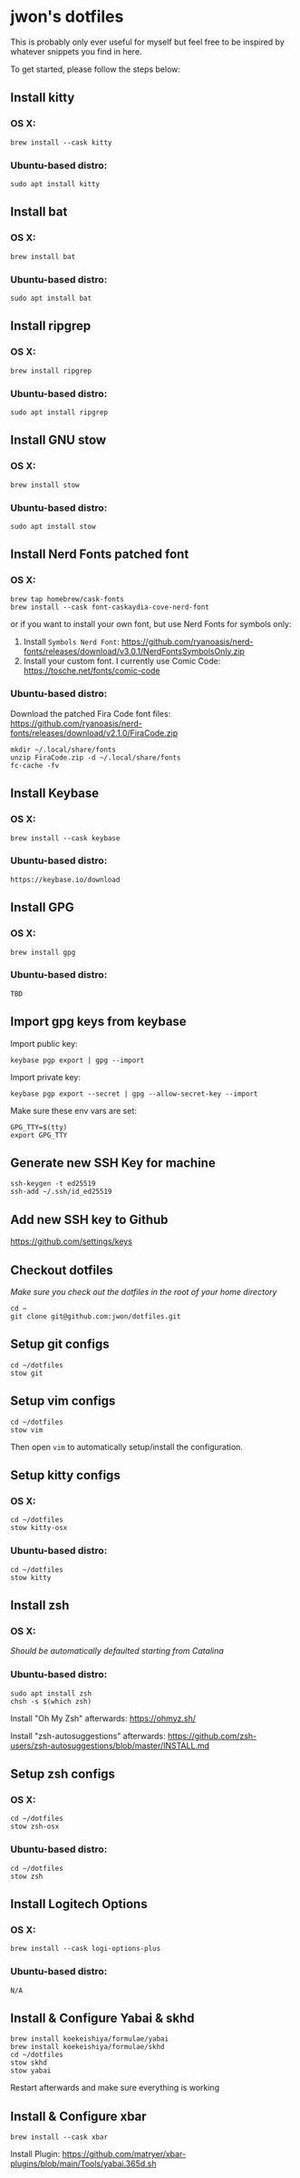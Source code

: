 # jwon's dotfiles
This is probably only ever useful for myself but feel free to be inspired by whatever snippets you find in here.

To get started, please follow the steps below:

## Install kitty
### OS X:
```
brew install --cask kitty
```

### Ubuntu-based distro:
```
sudo apt install kitty
```

## Install bat
### OS X:
```
brew install bat
```

### Ubuntu-based distro:
```
sudo apt install bat
```

## Install ripgrep
### OS X:
```
brew install ripgrep
```

### Ubuntu-based distro:
```
sudo apt install ripgrep
```

## Install GNU stow
### OS X:
```
brew install stow
```
### Ubuntu-based distro:
```
sudo apt install stow
```

## Install Nerd Fonts patched font
### OS X:
```
brew tap homebrew/cask-fonts
brew install --cask font-caskaydia-cove-nerd-font
```

or if you want to install your own font, but use Nerd Fonts for symbols only:

1. Install `Symbols Nerd Font`: https://github.com/ryanoasis/nerd-fonts/releases/download/v3.0.1/NerdFontsSymbolsOnly.zip
2. Install your custom font. I currently use Comic Code: https://tosche.net/fonts/comic-code

### Ubuntu-based distro:

Download the patched Fira Code font files:
https://github.com/ryanoasis/nerd-fonts/releases/download/v2.1.0/FiraCode.zip
```
mkdir ~/.local/share/fonts
unzip FiraCode.zip -d ~/.local/share/fonts
fc-cache -fv
```

## Install Keybase
### OS X:
```
brew install --cask keybase
```
### Ubuntu-based distro:
```
https://keybase.io/download
```

## Install GPG
### OS X:
```
brew install gpg
```
### Ubuntu-based distro:
```
TBD
```

## Import gpg keys from keybase
Import public key:
```
keybase pgp export | gpg --import
```

Import private key:
```
keybase pgp export --secret | gpg --allow-secret-key --import
```
Make sure these env vars are set:
```
GPG_TTY=$(tty)
export GPG_TTY
```

## Generate new SSH Key for machine
```
ssh-keygen -t ed25519
ssh-add ~/.ssh/id_ed25519
```

## Add new SSH key to Github
https://github.com/settings/keys

## Checkout dotfiles
*Make sure you check out the dotfiles in the root of your home directory*
```
cd ~
git clone git@github.com:jwon/dotfiles.git
```

## Setup git configs
```
cd ~/dotfiles
stow git
```

## Setup vim configs
```
cd ~/dotfiles
stow vim
```
Then open `vim` to automatically setup/install the configuration.

## Setup kitty configs
### OS X:
```
cd ~/dotfiles
stow kitty-osx
```
### Ubuntu-based distro:
```
cd ~/dotfiles
stow kitty
```

## Install zsh
### OS X:

*Should be automatically defaulted starting from Catalina*

### Ubuntu-based distro:
```
sudo apt install zsh
chsh -s $(which zsh)
```
Install "Oh My Zsh" afterwards: https://ohmyz.sh/

Install "zsh-autosuggestions" afterwards: https://github.com/zsh-users/zsh-autosuggestions/blob/master/INSTALL.md

## Setup zsh configs
### OS X:
```
cd ~/dotfiles
stow zsh-osx
```
### Ubuntu-based distro:
```
cd ~/dotfiles
stow zsh
```

## Install Logitech Options
### OS X:
```
brew install --cask logi-options-plus
```
### Ubuntu-based distro:
```
N/A
```

## Install & Configure Yabai & skhd
```
brew install koekeishiya/formulae/yabai
brew install koekeishiya/formulae/skhd
cd ~/dotfiles
stow skhd
stow yabai
```
Restart afterwards and make sure everything is working

## Install & Configure xbar
```
brew install --cask xbar
```
Install Plugin: https://github.com/matryer/xbar-plugins/blob/main/Tools/yabai.365d.sh

